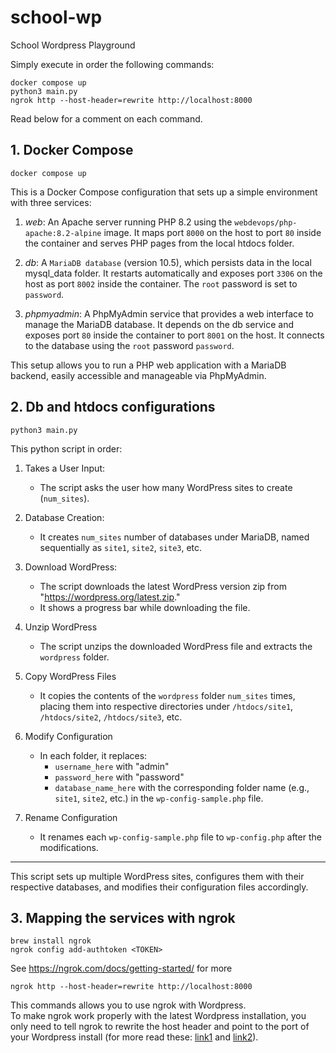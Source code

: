 # school-wp
School Wordpress Playground

Simply execute in order the following commands:

```
docker compose up
python3 main.py
ngrok http --host-header=rewrite http://localhost:8000
```

Read below for a comment on each command.

## 1. Docker Compose 
```
docker compose up
```

This is a Docker Compose configuration that sets up a simple environment with three services:
1) *web*: An Apache server running PHP 8.2 using the `webdevops/php-apache:8.2-alpine` image. It maps port `8000` on the host to port `80` inside the container and serves PHP pages from the local htdocs folder.

2) *db*: A `MariaDB database` (version 10.5), which persists data in the local mysql_data folder. It restarts automatically and exposes port `3306` on the host as port `8002` inside the container. The `root` password is set to `password`.

3) *phpmyadmin*: A PhpMyAdmin service that provides a web interface to manage the MariaDB database. It depends on the db service and exposes port `80` inside the container to port `8001` on the host. It connects to the database using the `root` password `password`.

This setup allows you to run a PHP web application with a MariaDB backend, easily accessible and manageable via PhpMyAdmin.

## 2. Db and htdocs configurations
```
python3 main.py
```
This python script in order:

1. Takes a User Input:
    - The script asks the user how many WordPress sites to create (`num_sites`).


2. Database Creation:
    - It creates `num_sites` number of databases under MariaDB, named sequentially as `site1`, `site2`, `site3`, etc.

3. Download WordPress:
   - The script downloads the latest WordPress version zip from "https://wordpress.org/latest.zip."
   - It shows a progress bar while downloading the file.

4. Unzip WordPress
   - The script unzips the downloaded WordPress file and extracts the `wordpress` folder.

5. Copy WordPress Files
   - It copies the contents of the `wordpress` folder `num_sites` times, placing them into respective directories under `/htdocs/site1`, `/htdocs/site2`, `/htdocs/site3`, etc.

6. Modify Configuration
   - In each folder, it replaces:
     - `username_here` with "admin"
     - `password_here` with "password"
     - `database_name_here` with the corresponding folder name (e.g., `site1`, `site2`, etc.) in the `wp-config-sample.php` file.

7. Rename Configuration
   - It renames each `wp-config-sample.php` file to `wp-config.php` after the modifications.

---

This script sets up multiple WordPress sites, configures them with their respective databases, and modifies their configuration files accordingly.


## 3. Mapping the services with ngrok
```
brew install ngrok
ngrok config add-authtoken <TOKEN>
```
See https://ngrok.com/docs/getting-started/ for more

```
ngrok http --host-header=rewrite http://localhost:8000
```

This commands allows you to use ngrok with Wordpress.<br>
To make ngrok work properly with the latest Wordpress installation, you only need to tell ngrok to rewrite the host header and point to the port of your Wordpress install (for more read these: [link1](https://dashboard.ngrok.com/) and [link2](https://ngrok.com/docs/using-ngrok-with/wordpress/)).